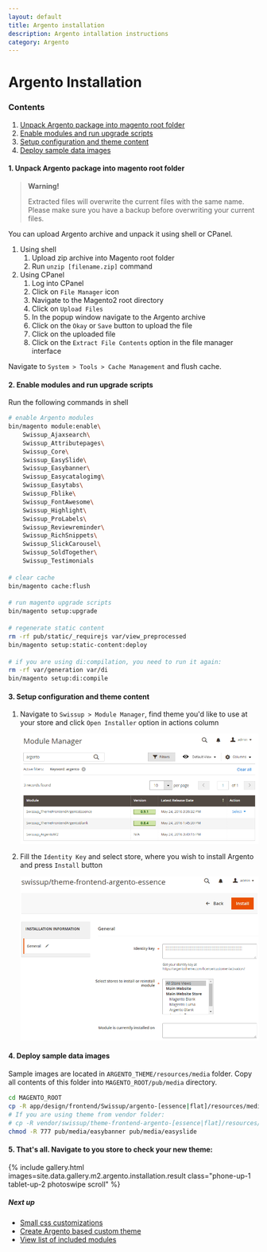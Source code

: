 ```yaml
---
layout: default
title: Argento installation
description: Argento intallation instructions
category: Argento
---
```


# Argento Installation

### Contents

 1. [Unpack Argento package into magento root folder](#unpack-argento-package-into-magento-root-folder)
 2. [Enable modules and run upgrade scripts](#enable-modules-and-run-upgrade-scripts)
 3. [Setup configuration and theme content](#setup-configuration-and-theme-content)
 4. [Deploy sample data images](#deploy-sample-data-images)

#### 1. Unpack Argento package into magento root folder

> **Warning!**
>
> Extracted files will overwrite the current files with the same name.
> Please make sure you have a backup before overwriting your current files.

You can upload Argento archive and unpack it using shell or CPanel.

 1. Using shell
    1. Upload zip archive into Magento root folder
    2. Run `unzip [filename.zip]` command
 2. Using CPanel
    1. Log into CPanel
    2. Click on `File Manager` icon
    3. Navigate to the Magento2 root directory
    4. Click on `Upload Files`
    5. In the popup window navigate to the Argento archive
    6. Click on the `Okay` or `Save` button to upload the file
    7. Click on the uploaded file
    8. Click on the `Extract File Contents` option in the file manager interface

Navigate to `System > Tools > Сache Management` and flush cache.

#### 2. Enable modules and run upgrade scripts

Run the following commands in shell

```bash
# enable Argento modules
bin/magento module:enable\
    Swissup_Ajaxsearch\
    Swissup_Attributepages\
    Swissup_Core\
    Swissup_EasySlide\
    Swissup_Easybanner\
    Swissup_Easycatalogimg\
    Swissup_Easytabs\
    Swissup_Fblike\
    Swissup_FontAwesome\
    Swissup_Highlight\
    Swissup_ProLabels\
    Swissup_Reviewreminder\
    Swissup_RichSnippets\
    Swissup_SlickCarousel\
    Swissup_SoldTogether\
    Swissup_Testimonials

# clear cache
bin/magento cache:flush

# run magento upgrade scripts
bin/magento setup:upgrade

# regenerate static content
rm -rf pub/static/_requirejs var/view_preprocessed
bin/magento setup:static-content:deploy

# if you are using di:compilation, you need to run it again:
rm -rf var/generation var/di
bin/magento setup:di:compile
```

#### 3. Setup configuration and theme content

1. Navigate to `Swissup > Module Manager`, find theme you'd like to use at
    your store and click `Open Installer` option in actions column

    ![Module manager](/images/m2/argento/installation/module_manager.png)

2. Fill the `Identity Key` and select store, where you wish to install Argento
    and press `Install` button

    ![Installation Form](/images/m2/argento/installation/form.png)

#### 4. Deploy sample data images

Sample images are located in `ARGENTO_THEME/resources/media` folder. Copy
all contents of this folder into `MAGENTO_ROOT/pub/media` directory.

```bash
cd MAGENTO_ROOT
cp -R app/design/frontend/Swissup/argento-[essence|flat]/resources/media/* pub/media/
# If you are using theme from vendor folder:
# cp -R vendor/swissup/theme-frontend-argento-[essence|flat]/resources/media/* pub/media/
chmod -R 777 pub/media/easybanner pub/media/easyslide
```

#### 5. That's all. Navigate to you store to check your new theme:

{% include gallery.html images=site.data.gallery.m2.argento.installation.result class="phone-up-1 tablet-up-2 photoswipe scroll" %}

##### Next up

- [Small css customizations](/m2/argento/customization/custom-css/)
- [Create Argento based custom theme](/m2/argento/customization/custom-theme/)
- [View list of included modules](/m2/argento/#extensions)
